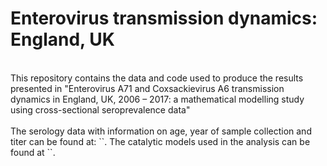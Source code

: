 # Enterovirus transmission dynamics: England, UK
<br />
This repository contains the data and code used to produce the results presented in "Enterovirus A71 and Coxsackievirus A6 transmission dynamics in England, UK, 2006 – 2017: a mathematical modelling study using cross-sectional seroprevalence data" <br />

<br />
The serology data with information on age, year of sample collection and titer can be found at: ``. The catalytic models used in the analysis can be found at ``.
